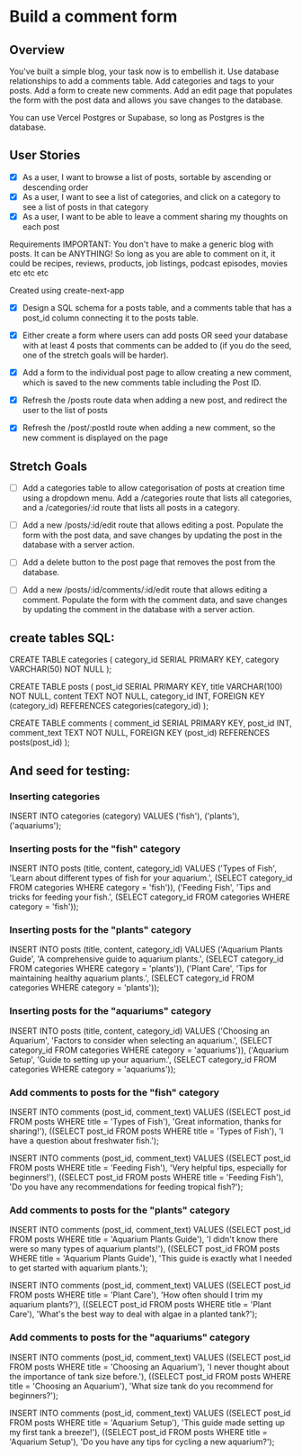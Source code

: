 # Build a comment form

## Overview
You've built a simple blog, your task now is to embellish it. Use database relationships to add a comments table. Add categories and tags to your posts. Add a form to create new comments. Add an edit page that populates the form with the post data and allows you save changes to the database.

You can use Vercel Postgres or Supabase, so long as Postgres is the database.

## User Stories
- [x] As a user, I want to browse a list of posts, sortable by ascending or descending order
- [x] As a user, I want to see a list of categories, and click on a category to see a list of posts in that category
- [x] As a user, I want to be able to leave a comment sharing my thoughts on each post

Requirements
IMPORTANT: You don't have to make a generic blog with posts. It can be ANYTHING! So long as you are able to comment on it, it could be recipes, reviews, products, job listings, podcast episodes, movies etc etc etc

Created using create-next-app

- [x] Design a SQL schema for a posts table, and a comments table that has a post_id column connecting it to the posts table.

- [x] Either create a form where users can add posts OR seed your database with at least 4 posts that comments can be added to (if you do the seed, one of the stretch goals will be harder).

- [x] Add a form to the individual post page to allow creating a new comment, which is saved to the new comments table including the Post ID.

- [x] Refresh the /posts route data when adding a new post, and redirect the user to the list of posts

- [x] Refresh the /post/:postId route when adding a new comment, so the new comment is displayed on the page

## Stretch Goals

- [ ] Add a categories table to allow categorisation of posts at creation time using a dropdown menu. Add a /categories route that lists all categories, and a /categories/:id route that lists all posts in a category.

- [ ] Add a new /posts/:id/edit route that allows editing a post. Populate the form with the post data, and save changes by updating the post in the database with a server action.

- [ ] Add a delete button to the post page that removes the post from the database.

- [ ] Add a new /posts/:id/comments/:id/edit route that allows editing a comment. Populate the form with the comment data, and save changes by updating the comment in the database with a server action.


## create tables SQL:

CREATE TABLE categories (
    category_id SERIAL PRIMARY KEY,
    category VARCHAR(50) NOT NULL
);

CREATE TABLE posts (
    post_id SERIAL PRIMARY KEY,
    title VARCHAR(100) NOT NULL,
    content TEXT NOT NULL,
    category_id INT,
    FOREIGN KEY (category_id) REFERENCES categories(category_id)
);

CREATE TABLE comments (
    comment_id SERIAL PRIMARY KEY,
    post_id INT,
    comment_text TEXT NOT NULL,
    FOREIGN KEY (post_id) REFERENCES posts(post_id)
);

## And seed for testing:

### Inserting categories
INSERT INTO categories (category) VALUES ('fish'), ('plants'), ('aquariums');

### Inserting posts for the "fish" category
INSERT INTO posts (title, content, category_id) 
VALUES 
('Types of Fish', 'Learn about different types of fish for your aquarium.', (SELECT category_id FROM categories WHERE category = 'fish')),
('Feeding Fish', 'Tips and tricks for feeding your fish.', (SELECT category_id FROM categories WHERE category = 'fish'));

### Inserting posts for the "plants" category
INSERT INTO posts (title, content, category_id) 
VALUES 
('Aquarium Plants Guide', 'A comprehensive guide to aquarium plants.', (SELECT category_id FROM categories WHERE category = 'plants')),
('Plant Care', 'Tips for maintaining healthy aquarium plants.', (SELECT category_id FROM categories WHERE category = 'plants'));

### Inserting posts for the "aquariums" category
INSERT INTO posts (title, content, category_id) 
VALUES 
('Choosing an Aquarium', 'Factors to consider when selecting an aquarium.', (SELECT category_id FROM categories WHERE category = 'aquariums')),
('Aquarium Setup', 'Guide to setting up your aquarium.', (SELECT category_id FROM categories WHERE category = 'aquariums'));

### Add comments to posts for the "fish" category
INSERT INTO comments (post_id, comment_text) 
VALUES 
((SELECT post_id FROM posts WHERE title = 'Types of Fish'), 'Great information, thanks for sharing!'),
((SELECT post_id FROM posts WHERE title = 'Types of Fish'), 'I have a question about freshwater fish.');

INSERT INTO comments (post_id, comment_text) 
VALUES 
((SELECT post_id FROM posts WHERE title = 'Feeding Fish'), 'Very helpful tips, especially for beginners!'),
((SELECT post_id FROM posts WHERE title = 'Feeding Fish'), 'Do you have any recommendations for feeding tropical fish?');

### Add comments to posts for the "plants" category
INSERT INTO comments (post_id, comment_text) 
VALUES 
((SELECT post_id FROM posts WHERE title = 'Aquarium Plants Guide'), 'I didn't know there were so many types of aquarium plants!'),
((SELECT post_id FROM posts WHERE title = 'Aquarium Plants Guide'), 'This guide is exactly what I needed to get started with aquarium plants.');

INSERT INTO comments (post_id, comment_text) 
VALUES 
((SELECT post_id FROM posts WHERE title = 'Plant Care'), 'How often should I trim my aquarium plants?'),
((SELECT post_id FROM posts WHERE title = 'Plant Care'), 'What's the best way to deal with algae in a planted tank?');

### Add comments to posts for the "aquariums" category
INSERT INTO comments (post_id, comment_text) 
VALUES 
((SELECT post_id FROM posts WHERE title = 'Choosing an Aquarium'), 'I never thought about the importance of tank size before.'),
((SELECT post_id FROM posts WHERE title = 'Choosing an Aquarium'), 'What size tank do you recommend for beginners?');

INSERT INTO comments (post_id, comment_text) 
VALUES 
((SELECT post_id FROM posts WHERE title = 'Aquarium Setup'), 'This guide made setting up my first tank a breeze!'),
((SELECT post_id FROM posts WHERE title = 'Aquarium Setup'), 'Do you have any tips for cycling a new aquarium?');
